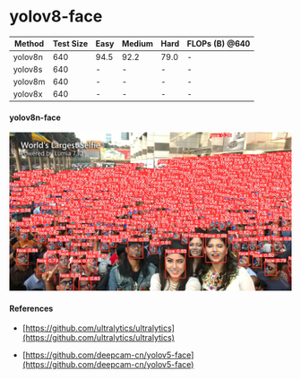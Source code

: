 # yolov8-face

| Method    |  Test Size | Easy  | Medium | Hard  | FLOPs (B) @640 | 
| ----------| ---------- | ----- | ------ | ----- | -------------- | 
| yolov8n   | 640        | 94.5  | 92.2   | 79.0  |  -             |
| yolov8s   | 640        | -  | -   | -  |  -             | 
| yolov8m   | 640        | -  | -   | -  |  -             | 
| yolov8x   | 640        | -  | -   | -  |  -             | 




#### yolov8n-face

![yolov8n-face](data/test.jpg)


#### References

* [https://github.com/ultralytics/ultralytics](https://github.com/ultralytics/ultralytics)

* [https://github.com/deepcam-cn/yolov5-face](https://github.com/deepcam-cn/yolov5-face)
